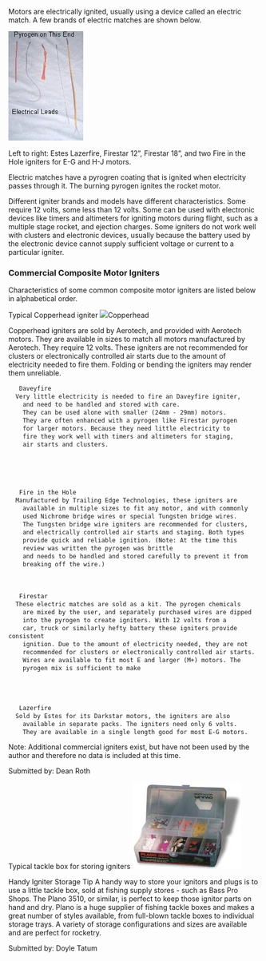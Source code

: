 Motors are electrically ignited, usually using a device called an electric match. A few brands of electric matches are shown below.

![](/images/propulsion_ematch1.jpg)

Left to right: Estes Lazerfire, Firestar 12”, Firestar 18”, and two Fire in the Hole igniters for E-G and H-J motors.

Electric matches have a pyrogren coating that is ignited when electricity passes through it. The burning pyrogen ignites the rocket motor.

Different igniter brands and models have different characteristics. Some require 12 volts, some less than 12 volts. Some can be used with electronic devices like timers and altimeters for igniting motors during flight, such as a multiple stage rocket, and ejection charges. Some igniters do not work well with clusters and electronic devices, usually because the battery used by the electronic device cannot supply sufficient voltage or current to a particular igniter.

### Commercial Composite Motor Igniters

Characteristics of some common composite motor igniters are listed below in alphabetical order.

Typical Copperhead igniter ![](/images/propulsion_copperhead.jpg)Copperhead

Copperhead igniters are sold by Aerotech, and provided with Aerotech motors. They are available in sizes to match all motors manufactured by Aerotech. They require 12 volts. These igniters are not recommended for clusters or electronically controlled air starts due to the amount of electricity needed to fire them. Folding or bending the igniters may render them unreliable.

       Daveyfire
      Very little electricity is needed to fire an Daveyfire igniter,
        and need to be handled and stored with care.
        They can be used alone with smaller (24mm - 29mm) motors.
        They are often enhanced with a pyrogen like Firestar pyrogen
        for larger motors. Because they need little electricity to
        fire they work well with timers and altimeters for staging,
        air starts and clusters.
    
    
    
    
    
       Fire in the Hole
      Manufactured by Trailing Edge Technologies, these igniters are
        available in multiple sizes to fit any motor, and with commonly
        used Nichrome bridge wires or special Tungsten bridge wires.
        The Tungsten bridge wire igniters are recommended for clusters,
        and electrically controlled air starts and staging. Both types
        provide quick and reliable ignition. (Note: At the time this
        review was written the pyrogen was brittle
        and needs to be handled and stored carefully to prevent it from
        breaking off the wire.)
    
    
    
       Firestar
      These electric matches are sold as a kit. The pyrogen chemicals
        are mixed by the user, and separately purchased wires are dipped
        into the pyrogen to create igniters. With 12 volts from a
        car, truck or similarly hefty battery these igniters provide consistent
        ignition. Due to the amount of electricity needed, they are not
        recommended for clusters or electronically controlled air starts.
        Wires are available to fit most E and larger (M+) motors. The
        pyrogen mix is sufficient to make
    
    
    
    
       Lazerfire
      Sold by Estes for its Darkstar motors, the igniters are also
        available in separate packs. The igniters need only 6 volts.
        They are available in a single length good for most E-G motors.

Note: Additional commercial igniters exist, but have not been used by the author and therefore no data is included at this time.

Submitted by: Dean Roth

Typical tackle box for storing igniters ![](/images/propulsion_igniter_box.jpg)

Handy Igniter Storage Tip A handy way to store your ignitors and plugs is to use a little tackle box, sold at fishing supply stores - such as Bass Pro Shops. The Plano 3510, or similar, is perfect to keep those ignitor parts on hand and dry. Plano is a huge supplier of fishing tackle boxes and makes a great number of styles available, from full-blown tackle boxes to individual storage trays. A variety of storage configurations and sizes are available and are perfect for rocketry.

Submitted by: Doyle Tatum

